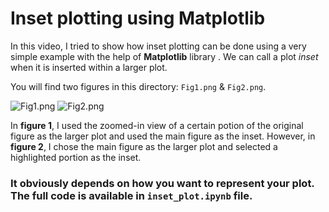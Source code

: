 # Inset plotting using Matplotlib

In this video, I tried to show how inset plotting can be done using a very simple example with the help of __Matplotlib__ library . We can call a plot _inset_ when it is inserted within a larger plot.

You will find two figures in this directory: `Fig1.png` & `Fig2.png`.

![Fig1.png](https://github.com/randomaccess2023/MG2023/blob/main/Video%2056/Fig1.png "Fig1.png")
![Fig2.png](https://github.com/randomaccess2023/MG2023/blob/main/Video%2056/Fig2.png "Fig2.png")

In __figure 1__, I used the zoomed-in view of a certain potion of the original figure as the larger plot and used the main figure as the inset. However, in __figure 2__, I chose the main figure as the larger plot and selected a highlighted portion as the inset.

### It obviously depends on how you want to represent your plot. The full code is available in `inset_plot.ipynb` file. 
